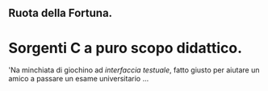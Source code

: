 ## Ruota della Fortuna.

# Sorgenti C a puro scopo didattico.

'Na minchiata di giochino ad *interfaccia testuale*, fatto giusto per aiutare un amico a passare un esame universitario ...
